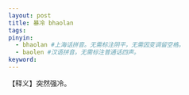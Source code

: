 ```yaml
---
layout: post
title: 暴冷 bhaolan 
tags:
pinyin: 
  - bhaolan #上海话拼音。无需标注阴平，无需因变调留空格。 
  - baolen #汉语拼音。无需标注普通话四声。
keyword: 
---
```


【释义】突然强冷。            
            